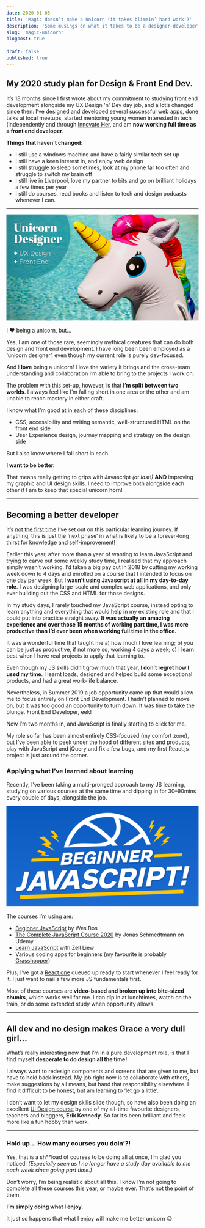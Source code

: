 ```yaml
---
date: 2020-01-05
title: 'Magic doesn’t make a Unicorn (it takes blimmin’ hard work!)'
description: 'Some musings on what it takes to be a designer-developer hybrid'
slug: 'magic-unicorn'
blogpost: true

draft: false
published: true
---
```


## My 2020 study plan for Design & Front End Dev.

It’s 18 months since I first wrote about my commitment to studying front end development alongside my UX Design 'n' Dev day job, and a lot’s changed since then: I’ve designed and developed several successful web apps, done talks at local meetups, started mentoring young women interested in tech (independently and through [Innovate Her](https://www.innovateher.co.uk/), and am **now working full time as a front end developer**.

**Things that haven’t changed:**

* I still use a windows machine and have a fairly similar tech set up
* I still have a keen interest in, and enjoy web design
* I still struggle to sleep sometimes, look at my phone far too often and struggle to switch my brain off
* I still live in Liverpool, love my partner to bits and go on brilliant holidays a few times per year
* I still do courses, read books and listen to tech and design podcasts whenever I can.

---

![I wish job adverts looked more like this!](./images/magic-unicorn/unicorn.png)

I ❤️ being a unicorn, but…

Yes, I am one of those rare, seemingly mythical creatures that can do both design and front end development. I have long been been employed as a ‘unicorn designer’, even though my current role is purely dev-focused.

And I **love** being a unicorn! I love the variety it brings and the cross-team understanding and collaboration I’m able to bring to the projects I work on.

The problem with this set-up, however, is that **I’m split between two worlds**. I always feel like I’m falling short in one area or the other and am unable to reach mastery in either craft.

I know what I’m good at in each of these disciplines:

* CSS, accessibility and writing semantic, well-structured HTML on the front end side
* User Experience design, journey mapping and strategy on the design side

But I also know where I fall short in each.

**I want to be better.**

That means really getting to grips with Javascript _(at last!)_ **AND** improving my graphic and UI design skills. I need to improve both alongside each other if I am to keep that special unicorn horn!

---

## Becoming a better developer

<!-- TODO: Add link -->
It’s [not the first time]() I’ve set out on this particular learning journey. If anything, this is just the ‘next phase’ in what is likely to be a forever-long thirst for knowledge and self-improvement!

Earlier this year, after more than a year of wanting to learn JavaScript and trying to carve out some weekly study time, I realised that my approach simply wasn’t working. I’d taken a big pay cut in 2018 by cutting my working week down to 4 days and enrolled on a course that I intended to focus on one day per week. But **I wasn’t using Javascript at all in my day-to-day role**. I was designing large-scale and complex web applications, and only ever building out the CSS and HTML for those designs.

In my study days, I rarely touched my JavaScript course, instead opting to learn anything and everything that would help in my existing role and that I could put into practice straight away. **It was actually an amazing experience and over those 15 months of working part time, I was more productive than I’d ever been when working full time in the office.**

It was a wonderful time that taught me
a) how much I love learning;
b) you can be just as productive, if not more so, working 4 days a week;
c) I learn best when I have real projects to apply that learning to.

Even though my JS skills didn’t grow much that year, **I don’t regret how I used my time**. I learnt loads, designed and helped build some exceptional products, and had a great work-life balance.

Nevertheless, in Summer 2019 a job opportunity came up that would allow me to focus entirely on Front End Development. I hadn’t planned to move on, but it was too good an opportunity to turn down. It was time to take the plunge. Front End Developer, eek!

Now I’m two months in, and JavaScript is finally starting to click for me.

My role so far has been almost entirely CSS-focused (my comfort zone), but I’ve been able to peek under the hood of different sites and products, play with JavaScript and jQuery and fix a few bugs, and my first React.js project is just around the corner.

### Applying what I’ve learned about learning

Recently, I’ve been taking a multi-pronged approach to my JS learning, studying on various courses at the same time and dipping in for 30–90mins every couple of days, alongside the job.

![Beginner Javascript course logo](./images/magic-unicorn/beginner-js.png)

The courses I’m using are:

* [Beginner JavaScript](https://beginnerjavascript.com) by Wes Bos
* [The Complete JavaScript Course 2020](https://www.udemy.com/course/the-complete-javascript-course) by Jonas Schmedtmann on Udemy
* [Learn JavaScript](https://learnjavascript.today) with Zell Liew
* Various coding apps for beginners (my favourite is probably [Grasshopper](https://grasshopper.app))

Plus, I’ve got a [React one](https://www.udemy.com/course/react-redux) queued up ready to start whenever I feel ready for it. I just want to nail a few more JS fundamentals first.

Most of these courses are **video-based and broken up into bite-sized chunks**, which works well for me. I can dip in at lunchtimes, watch on the train, or do some extended study when opportunity allows.

---

## All dev and no design makes Grace a very dull girl…

What’s really interesting now that I’m in a pure development role, is that I find myself **desperate to do design all the time!**

I always want to redesign components and screens that are given to me, but have to hold back instead. My job right now is to collaborate with others, make suggestions by all means, but hand that responsibility elsewhere. I find it difficult to be honest, but am learning to ‘let go a little’.

I don’t want to let my design skills slide though, so have also been doing an excellent [UI Design course](https://learnui.design) by one of my all-time favourite designers, teachers and bloggers, **Erik Kennedy**. So far it’s been brilliant and feels more like a fun hobby than work.

---

### Hold up… How many courses you doin’?!

Yes, that is a sh**load of courses to be doing all at once, I’m glad you noticed! _(Especially seen as I no longer have a study day available to me each week since going part time.)_

Don’t worry, I’m being realistic about all this. I know I’m not going to complete all these courses this year, or maybe ever. That’s not the point of them.

**I’m simply doing what I enjoy.**

It just so happens that what I enjoy will make me better unicorn 😉